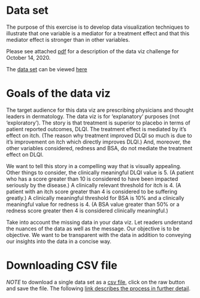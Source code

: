 # Data set

The purpose of this exercise is to develop data visualization techniques to illustrate that one variable is a mediator for a treatment effect and that this mediator effect is stronger than in other variables.

Please see attached [pdf](https://github.com/VIS-SIG/Wonderful-Wednesdays/blob/master/data/2020/2020-10-14/document.pdf) for a description of the data viz challenge for October 14, 2020.

The [data set](https://github.com/VIS-SIG/Wonderful-Wednesdays/blob/master/data/2020/2020-10-14/mediation_data.csv) can be viewed [here](https://github.com/VIS-SIG/Wonderful-Wednesdays/blob/master/data/2020/2020-10-14/mediation_data.csv)

# Goals of the data viz

The target audience for this data viz are prescribing physicians and thought leaders in dermatology. The data viz is for ‘explanatory’ purposes (not ‘exploratory’). The story is that treatment is superior to placebo in terms of patient reported outcomes, DLQI. The treatment effect is mediated by it’s effect on itch. (The reason why treatment improved DLQI so much is due to it’s improvement on itch which directly improves DLQI.) And, moreover, the other variables considered, redness and BSA, do not mediate the treatment
effect on DLQI. 

We want to tell this story in a compelling way that is visually appealing. Other things to consider, the clinically meaningful DLQI value is 5. (A patient who has a score greater than 10 is considered to have been impacted seriously by the disease.) A clinically relevant threshold for itch is 4. (A patient with an itch score greater than 4 is considered to be suffering greatly.) A clinically meaningful threshold for BSA is 10% and a clinically meaningful value for redness is 4. (A BSA value greater than 50% or a redness score greater then 4 is considered clinically meaningful.)

Take into account the missing data in your data viz. Let readers understand the nuances of the data as well as the message. Our objective is to be objective. We want to be transparent with the data in addition to conveying our insights into the data in a concise way.

# Downloading CSV file

*NOTE* to download a single data set as a [csv file](https://raw.githubusercontent.com/VIS-SIG/Wonderful-Wednesdays/master/data/2020/2020-09-09/2020-09-09-fake-data_aes.csv), click on the raw button and save the file. The following [link describes the process in further detail](https://stackoverflow.com/questions/4604663/download-single-files-from-github).
